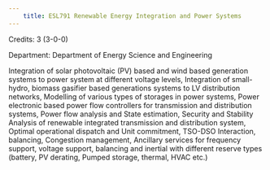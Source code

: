 ```yaml
---
    title: ESL791 Renewable Energy Integration and Power Systems
---
```

Credits: 3 (3-0-0)

Department: Department of Energy Science and Engineering

Integration of solar photovoltaic (PV) based and wind based generation systems to power system at different voltage levels, Integration of small- hydro, biomass gasifier based generations systems to LV distribution networks, Modelling of various types of storages in power systems, Power electronic based power flow controllers for transmission and distribution systems, Power flow analysis and State estimation, Security and Stability Analysis of renewable integrated transmission and distribution system, Optimal operational dispatch and Unit commitment, TSO-DSO Interaction, balancing, Congestion management, Ancillary services for frequency support, voltage support, balancing and inertial with different reserve types (battery, PV derating, Pumped storage, thermal, HVAC etc.)
